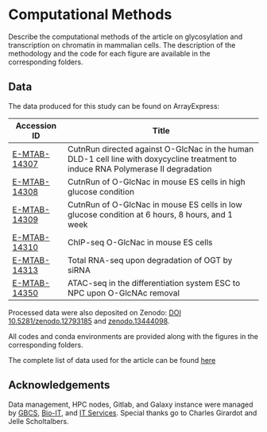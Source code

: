 # Computational Methods

Describe the computational methods of the article on glycosylation and transcription on chromatin in mammalian cells. The description of the methodology and the code for each figure are available in the corresponding folders.

## Data

The data produced for this study can be found on ArrayExpress:

| Accession ID | Title |
|--------------|-------|
| [E-MTAB-14307](https://www.ebi.ac.uk/biostudies/arrayexpress/studies/E-MTAB-14307) | CutnRun directed against O-GlcNac in the human DLD-1 cell line with doxycycline treatment to induce RNA Polymerase II degradation |
| [E-MTAB-14308](https://www.ebi.ac.uk/biostudies/arrayexpress/studies/E-MTAB-14308) | CutnRun of O-GlcNac in mouse ES cells in high glucose condition |
| [E-MTAB-14309](https://www.ebi.ac.uk/biostudies/arrayexpress/studies/E-MTAB-14309) | CutnRun of O-GlcNac in mouse ES cells in low glucose condition at 6 hours, 8 hours, and 1 week |
| [E-MTAB-14310](https://www.ebi.ac.uk/biostudies/arrayexpress/studies/E-MTAB-14310) | ChIP-seq O-GlcNac in mouse ES cells |
| [E-MTAB-14313](https://www.ebi.ac.uk/biostudies/arrayexpress/studies/E-MTAB-14313) | Total RNA-seq upon degradation of OGT by siRNA |
| [E-MTAB-14350](https://www.ebi.ac.uk/biostudies/arrayexpress/studies/E-MTAB-14350) | ATAC-seq in the differentiation system ESC to NPC upon O-GlcNAc removal |

Processed data were also deposited on Zenodo: [DOI 10.5281/zenodo.12793185](https://zenodo.org/records/12793186) and [zenodo.13444098](https://zenodo.org/records/13444099).

All codes and conda environments are provided along with the figures in the corresponding folders.

The complete list of data used for the article can be found [here](alldata.csv)


## Acknowledgements

Data management, HPC nodes, Gitlab, and Galaxy instance were managed by [GBCS](https://www.embl.org/groups/genome-biology-computational-support/), [Bio-IT](https://bio-it.embl.de/), and [IT Services](https://www.embl.org/about/info/it-services/). Special thanks go to Charles Girardot and Jelle Scholtalbers.
